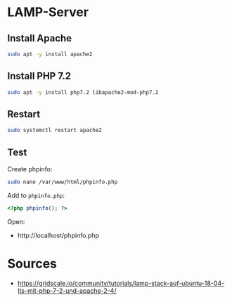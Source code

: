 # LAMP-Server

## Install Apache

```bash
sudo apt -y install apache2
```

## Install PHP 7.2

```bash
sudo apt -y install php7.2 libapache2-mod-php7.2
```

## Restart

```bash
sudo systemctl restart apache2
```

## Test

Create phpinfo:

```bash
sudo nano /var/www/html/phpinfo.php
```

Add to `phpinfo.php`:

```php
<?php phpinfo(); ?>
```

Open:

* http://localhost/phpinfo.php

# Sources

* https://gridscale.io/community/tutorials/lamp-stack-auf-ubuntu-18-04-lts-mit-php-7-2-und-apache-2-4/
